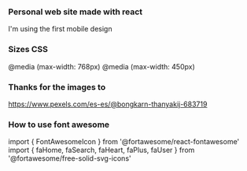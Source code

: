 ### Personal web site made with react
I'm using the first mobile design

### Sizes CSS
@media (max-width: 768px)
@media (max-width: 450px)

### Thanks for the images to
https://www.pexels.com/es-es/@bongkarn-thanyakij-683719

### How to use font awesome
import { FontAwesomeIcon } from '@fortawesome/react-fontawesome'
import { faHome, faSearch, faHeart, faPlus, faUser } from '@fortawesome/free-solid-svg-icons'

<FontAwesomeIcon icon={faHome} />